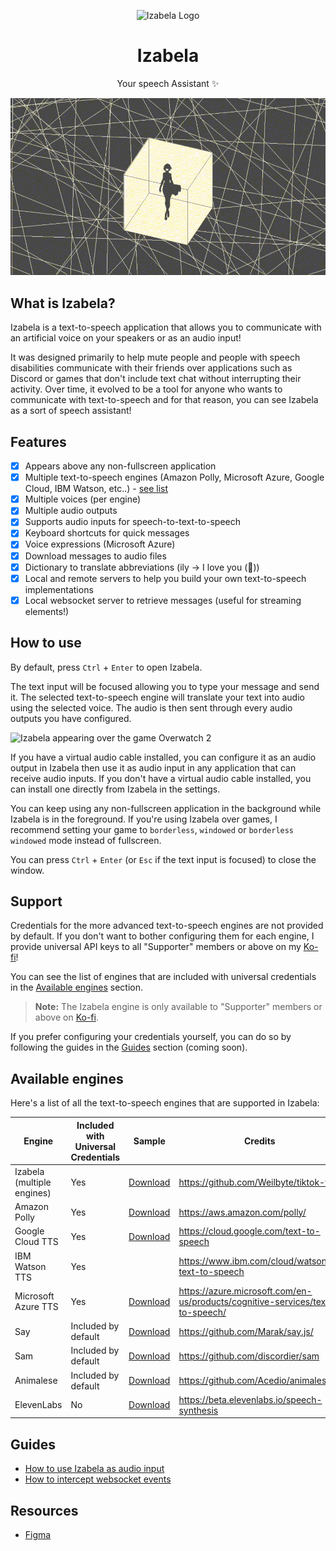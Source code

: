 <p align="center">
    <img alt="Izabela Logo" src="https://raw.githubusercontent.com/nature-heart-software/izabela/dev/apps/app/build/icons/64x64.png" width="64" height="64">
</p>

<h1 align="center">
  Izabela
</h1>

<p align="center">
  Your speech Assistant ✨
</p>

<p align="center">
    <img alt="Izabela Example" src="https://github.com/nature-heart-software/izabela/blob/dev/assets/izabela-example.gif?raw=true">
</p>

## What is Izabela?

Izabela is a text-to-speech application that allows you to communicate with an artificial voice on your speakers or
as an audio input!

It was designed primarily to help mute people and people with speech disabilities communicate with their friends over
applications such as Discord or games that don't include text chat without interrupting their activity. Over time, it
evolved to be a tool for anyone
who wants to communicate with text-to-speech and for that reason, you can see Izabela as a sort of speech assistant!

## Features

- [x] Appears above any non-fullscreen application
- [x] Multiple text-to-speech engines (Amazon Polly, Microsoft Azure, Google Cloud, IBM Watson,
  etc..) - [see list](#available-engines)
- [x] Multiple voices (per engine)
- [x] Multiple audio outputs
- [x] Supports audio inputs for speech-to-text-to-speech
- [x] Keyboard shortcuts for quick messages
- [x] Voice expressions (Microsoft Azure)
- [x] Download messages to audio files
- [x] Dictionary to translate abbreviations (ily -> I love you (💖))
- [x] Local and remote servers to help you build your own text-to-speech implementations
- [x] Local websocket server to retrieve messages (useful for streaming elements!)

## How to use

By default, press `Ctrl` + `Enter` to open Izabela.

The text input will be focused allowing you to type your message and send it. The selected text-to-speech engine will
translate your text into audio using the selected voice. The audio is then sent through every audio outputs you have
configured.

<img src="https://github.com/nature-heart-software/izabela/blob/dev/assets/wuriko-clip.gif?raw=true" alt="Izabela appearing over the game Overwatch 2"/>

If you have a virtual audio cable installed, you can configure it as an audio output in Izabela then use it as audio
input in any application that can receive audio inputs. If you don't have a virtual audio cable installed,
you can install one directly from Izabela in the settings.

You can keep using any non-fullscreen application in the background while Izabela is in the foreground. If you're
using Izabela over games, I recommend setting your game to `borderless`, `windowed` or `borderless windowed` mode
instead of
fullscreen.

You can press `Ctrl` + `Enter` (or `Esc` if the text input is focused) to close the window.

## Support

Credentials for the more advanced text-to-speech engines are not provided by default. If you don't want to bother
configuring them for each engine, I provide universal
API keys to all "Supporter" members or above on my [Ko-fi](https://ko-fi.com/woowee/tiers)!

You can see the list of engines that are included with universal credentials in
the [Available engines](#available-engines) section.

> **Note:** The Izabela engine is only available to "Supporter" members or above
> on [Ko-fi](https://ko-fi.com/woowee/tiers).

If you prefer configuring your credentials yourself, you can do so by following the guides in the [Guides](#guides)
section (coming soon).

## Available engines

Here's a list of all the text-to-speech engines that are supported in Izabela:

| Engine                     | Included with Universal Credentials | Sample                                                                                                               | Credits                                                                       |
|----------------------------|-------------------------------------|----------------------------------------------------------------------------------------------------------------------|-------------------------------------------------------------------------------|
| Izabela (multiple engines) | Yes                                 | [Download](https://github.com/nature-heart-software/izabela/blob/dev/assets/izabela-sample.mp3?raw=true)             | https://github.com/Weilbyte/tiktok-tts                                        |
| Amazon Polly               | Yes                                 | [Download](https://github.com/nature-heart-software/izabela/blob/dev/assets/amazon-polly-sample.mp3?raw=true)        | https://aws.amazon.com/polly/                                                 |
| Google Cloud TTS           | Yes                                 | [Download](https://github.com/nature-heart-software/izabela/blob/dev/assets/google-cloud-tts-sample.mp3?raw=true)    | https://cloud.google.com/text-to-speech                                       |
| IBM Watson TTS             | Yes                                 |                                                                                                                      | https://www.ibm.com/cloud/watson-text-to-speech                               |
| Microsoft Azure TTS        | Yes                                 | [Download](https://github.com/nature-heart-software/izabela/blob/dev/assets/microsoft-azure-tts-sample.mp3?raw=true) | https://azure.microsoft.com/en-us/products/cognitive-services/text-to-speech/ |
| Say                        | Included by default                 | [Download](https://github.com/nature-heart-software/izabela/blob/dev/assets/say-sample.mp3?raw=true)                 | https://github.com/Marak/say.js/                                              |
| Sam                        | Included by default                 | [Download](https://github.com/nature-heart-software/izabela/blob/dev/assets/sam-sample.mp3?raw=true)                 | https://github.com/discordier/sam                                             |
| Animalese                  | Included by default                 | [Download](https://github.com/nature-heart-software/izabela/blob/dev/assets/animalese-sample.wav?raw=true)           | https://github.com/Acedio/animalese.js                                        |
| ElevenLabs                 | No                                  | [Download](https://github.com/nature-heart-software/izabela/blob/dev/assets/elevenlabs-sample.mp3?raw=true)          | https://beta.elevenlabs.io/speech-synthesis                                   |

## Guides

- [How to use Izabela as audio input](https://github.com/nature-heart-software/izabela/blob/dev/guides/onboarding/how-to-use-as-audio-input.md)
- [How to intercept websocket events](https://github.com/nature-heart-software/izabela/blob/dev/guides/onboarding/how-to-intercept-websocket-events.md)

## Resources

- [Figma](https://www.figma.com/proto/U4A6IwSY8T4W2tm2agW92S/Izabela-v1.0.0?node-id=103%3A4&scaling=min-zoom&page-id=103%3A3&starting-point-node-id=103%3A4)
